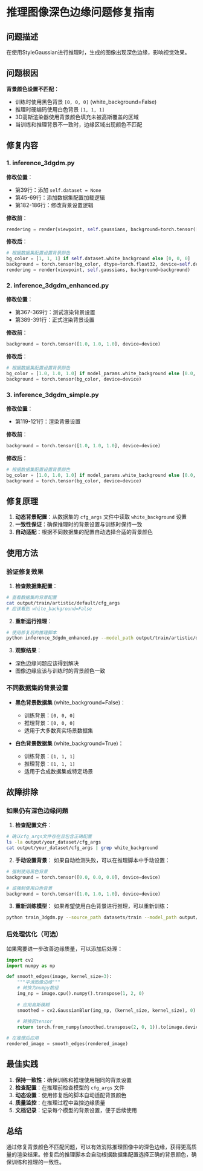 # 推理图像深色边缘问题修复指南

## 问题描述

在使用StyleGaussian进行推理时，生成的图像出现深色边缘，影响视觉效果。

## 问题根因

**背景颜色设置不匹配**：
- 训练时使用黑色背景 `[0, 0, 0]` (white_background=False)
- 推理时硬编码使用白色背景 `[1, 1, 1]`
- 3D高斯渲染器使用背景颜色填充未被高斯覆盖的区域
- 当训练和推理背景不一致时，边缘区域出现颜色不匹配

## 修复内容

### 1. inference_3dgdm.py

**修改位置**：
- 第39行：添加 `self.dataset = None`
- 第45-69行：添加数据集配置加载逻辑
- 第182-186行：修改背景设置逻辑

**修改前**：
```python
rendering = render(viewpoint, self.gaussians, background=torch.tensor([1, 1, 1], device=self.device))
```

**修改后**：
```python
# 根据数据集配置设置背景颜色
bg_color = [1, 1, 1] if self.dataset.white_background else [0, 0, 0]
background = torch.tensor(bg_color, dtype=torch.float32, device=self.device)
rendering = render(viewpoint, self.gaussians, background=background)
```

### 2. inference_3dgdm_enhanced.py

**修改位置**：
- 第367-369行：测试渲染背景设置
- 第389-391行：正式渲染背景设置

**修改前**：
```python
background = torch.tensor([1.0, 1.0, 1.0], device=device)
```

**修改后**：
```python
# 根据数据集配置设置背景颜色
bg_color = [1.0, 1.0, 1.0] if model_params.white_background else [0.0, 0.0, 0.0]
background = torch.tensor(bg_color, device=device)
```

### 3. inference_3dgdm_simple.py

**修改位置**：
- 第119-121行：渲染背景设置

**修改前**：
```python
background = torch.tensor([1.0, 1.0, 1.0], device=device)
```

**修改后**：
```python
# 根据数据集配置设置背景颜色
bg_color = [1.0, 1.0, 1.0] if model_params.white_background else [0.0, 0.0, 0.0]
background = torch.tensor(bg_color, device=device)
```

## 修复原理

1. **动态背景配置**：从数据集的 `cfg_args` 文件中读取 `white_background` 设置
2. **一致性保证**：确保推理时的背景设置与训练时保持一致
3. **自动适配**：根据不同数据集的配置自动选择合适的背景颜色

## 使用方法

### 验证修复效果

1. **检查数据集配置**：
```bash
# 查看数据集的背景配置
cat output/train/artistic/default/cfg_args
# 应该看到 white_background=False
```

2. **重新运行推理**：
```bash
# 使用修复后的推理脚本
python inference_3dgdm_enhanced.py --model_path output/train/artistic/default --style_image images/style.jpg --output_dir results
```

3. **观察结果**：
- 深色边缘问题应该得到解决
- 图像边缘应该与训练时的背景颜色一致

### 不同数据集的背景设置

- **黑色背景数据集** (white_background=False)：
  - 训练背景：`[0, 0, 0]`
  - 推理背景：`[0, 0, 0]`
  - 适用于大多数真实场景数据集

- **白色背景数据集** (white_background=True)：
  - 训练背景：`[1, 1, 1]`
  - 推理背景：`[1, 1, 1]`
  - 适用于合成数据集或特定场景

## 故障排除

### 如果仍有深色边缘问题

1. **检查配置文件**：
```bash
# 确认cfg_args文件存在且包含正确配置
ls -la output/your_dataset/cfg_args
cat output/your_dataset/cfg_args | grep white_background
```

2. **手动设置背景**：
如果自动检测失败，可以在推理脚本中手动设置：
```python
# 强制使用黑色背景
background = torch.tensor([0.0, 0.0, 0.0], device=device)

# 或强制使用白色背景
background = torch.tensor([1.0, 1.0, 1.0], device=device)
```

3. **重新训练模型**：
如果希望使用白色背景进行推理，可以重新训练：
```bash
python train_3dgdm.py --source_path datasets/train --model_path output/train/3dgdm_white_bg --white_background --iterations 10000
```

### 后处理优化（可选）

如果需要进一步改善边缘质量，可以添加后处理：

```python
import cv2
import numpy as np

def smooth_edges(image, kernel_size=3):
    """平滑图像边缘"""
    # 转换为numpy数组
    img_np = image.cpu().numpy().transpose(1, 2, 0)
    
    # 应用高斯模糊
    smoothed = cv2.GaussianBlur(img_np, (kernel_size, kernel_size), 0)
    
    # 转换回tensor
    return torch.from_numpy(smoothed.transpose(2, 0, 1)).to(image.device)

# 在推理后应用
rendered_image = smooth_edges(rendered_image)
```

## 最佳实践

1. **保持一致性**：确保训练和推理使用相同的背景设置
2. **检查配置**：在推理前检查模型的 `cfg_args` 文件
3. **动态设置**：使用修复后的脚本自动适配背景颜色
4. **质量监控**：在推理过程中监控边缘质量
5. **文档记录**：记录每个模型的背景设置，便于后续使用

## 总结

通过修复背景颜色不匹配问题，可以有效消除推理图像中的深色边缘，获得更高质量的渲染结果。修复后的推理脚本会自动根据数据集配置选择正确的背景颜色，确保训练和推理的一致性。